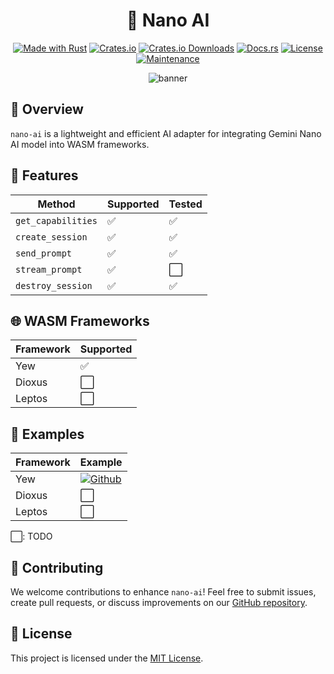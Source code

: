 <div align="center">

# 🤖 Nano AI

[![Made with Rust](https://img.shields.io/badge/Made%20with-Rust-1f425f.svg?logo=rust&logoColor=white)](https://www.rust-lang.org/)
[![Crates.io](https://img.shields.io/crates/v/nano-ai.svg)](https://crates.io/crates/nano-ai)
[![Crates.io Downloads](https://img.shields.io/crates/d/nano-ai)](https://crates.io/crates/nano-ai)
[![Docs.rs](https://docs.rs/nano-ai/badge.svg)](https://docs.rs/nano-ai/)
[![License](https://img.shields.io/badge/license-MIT-blue.svg)](LICENSE)
[![Maintenance](https://img.shields.io/badge/Maintained%3F-yes-green.svg)](https://github.com/wiseaidev)

![banner](https://github.com/user-attachments/assets/87956e6c-9c9f-428a-8bb6-0b6221b8f6a6)

</div>

## 🌌 Overview

`nano-ai` is a lightweight and efficient AI adapter for integrating Gemini Nano AI model into WASM frameworks.

## 🚀 Features

| Method                  | Supported | Tested |
|-------------------------|-----------|--------|
| `get_capabilities`         | ✅        | ✅     |
| `create_session`         | ✅        | ✅     |
| `send_prompt`          | ✅        | ✅     |
| `stream_prompt`        | ✅        | ⬜     |
| `destroy_session`     | ✅        | ✅     |

## 🌐 WASM Frameworks

| Framework | Supported   |
|-----------|-------------|
| Yew       | ✅          |
| Dioxus    | ⬜          |
| Leptos    | ⬜          |

## 📖 Examples

| Framework | Example                                                                                   |
|-----------|-------------------------------------------------------------------------------------------|
| Yew       | [![Github](https://img.shields.io/badge/Open-Github-181717.svg?logo=github&logoColor=white)](./examples/yew)       |
| Dioxus    | ⬜          |
| Leptos    | ⬜          |

⬜: TODO

## 👥 Contributing

We welcome contributions to enhance `nano-ai`! Feel free to submit issues, create pull requests, or discuss improvements on our [GitHub repository](https://github.com/opensass/nano-ai).

## 📝 License

This project is licensed under the [MIT License](LICENSE).
